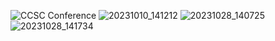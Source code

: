 ![CCSC Conference](https://github.com/TechAmbassadors-GGC/Jedi/assets/150370480/4158718f-403f-4bef-9442-8611364917a0)
![20231010_141212](https://github.com/TechAmbassadors-GGC/Jedi/assets/150370480/10f1a100-c706-42aa-981c-ebcfe24fad25)
![20231028_140725](https://github.com/TechAmbassadors-GGC/Jedi/assets/150370480/b400bb3d-eb29-4cfd-954e-06ed06c8fdac)
![20231028_141734](https://github.com/TechAmbassadors-GGC/Jedi/assets/150370480/fcc7b4c4-2832-487c-9c34-2720188d3827)
